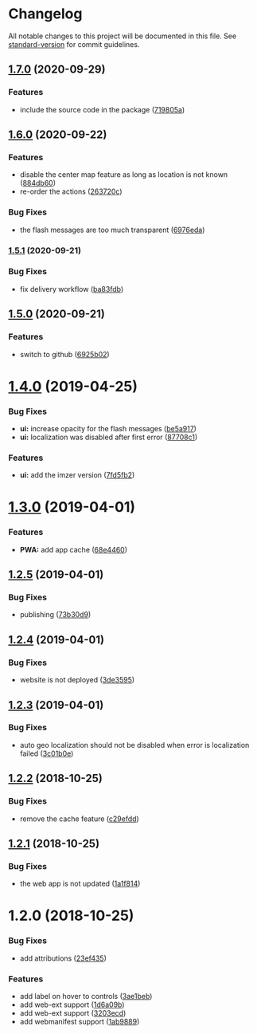 # Changelog

All notable changes to this project will be documented in this file. See [standard-version](https://github.com/conventional-changelog/standard-version) for commit guidelines.

## [1.7.0](https://github.com/tmorin/imzer/compare/v1.6.0...v1.7.0) (2020-09-29)


### Features

* include the source code in the package ([719805a](https://github.com/tmorin/imzer/commit/719805a9b1540c1b1e7a60985280f7bc7e964149))

## [1.6.0](https://github.com/tmorin/imzer/compare/v1.5.1...v1.6.0) (2020-09-22)


### Features

* disable the center map feature as long as location is not known ([884db60](https://github.com/tmorin/imzer/commit/884db600f18ba38dd8627ffde819fc927114fdac))
* re-order the actions ([263720c](https://github.com/tmorin/imzer/commit/263720cb60821fe02e1b943b24a220582afbf26a))


### Bug Fixes

* the flash messages are too much transparent ([6976eda](https://github.com/tmorin/imzer/commit/6976eda028a168a009be205d31e1a1a8d320bc09))

### [1.5.1](https://github.com/tmorin/imzer/compare/v1.5.0...v1.5.1) (2020-09-21)


### Bug Fixes

* fix delivery workflow ([ba83fdb](https://github.com/tmorin/imzer/commit/ba83fdb62b67ce88aa760d296f03fffe6e8d2f91))

## [1.5.0](https://github.com/tmorin/imzer/compare/v1.4.0...v1.5.0) (2020-09-21)


### Features

* switch to github ([6925b02](https://github.com/tmorin/imzer/commit/6925b021adcdfbe81bd8877f193d5f18fa2c56f3))

# [1.4.0](https://github.com/tmorin/imzer/compare/v1.3.0...v1.4.0) (2019-04-25)


### Bug Fixes

* **ui:** increase opacity for the flash messages ([be5a917](https://github.com/tmorin/imzer/commit/be5a917))
* **ui:** localization was disabled after first error ([87708c1](https://github.com/tmorin/imzer/commit/87708c1))


### Features

* **ui:** add the imzer version ([7fd5fb2](https://github.com/tmorin/imzer/commit/7fd5fb2))



# [1.3.0](https://github.com/tmorin/imzer/compare/v1.2.5...v1.3.0) (2019-04-01)


### Features

* **PWA:** add app cache ([68e4460](https://github.com/tmorin/imzer/commit/68e4460))



## [1.2.5](https://github.com/tmorin/imzer/compare/v1.2.4...v1.2.5) (2019-04-01)


### Bug Fixes

* publishing ([73b30d9](https://github.com/tmorin/imzer/commit/73b30d9))



## [1.2.4](https://github.com/tmorin/imzer/compare/v1.2.3...v1.2.4) (2019-04-01)


### Bug Fixes

* website is not deployed ([3de3595](https://github.com/tmorin/imzer/commit/3de3595))



## [1.2.3](https://github.com/tmorin/imzer/compare/v1.2.2...v1.2.3) (2019-04-01)


### Bug Fixes

* auto geo localization should not be disabled when error is localization failed ([3c01b0e](https://github.com/tmorin/imzer/commit/3c01b0e))



<a name="1.2.2"></a>
## [1.2.2](https://github.com/tmorin/imzer/compare/v1.2.1...v1.2.2) (2018-10-25)


### Bug Fixes

* remove the cache feature ([c29efdd](https://github.com/tmorin/imzer/commit/c29efdd))



<a name="1.2.1"></a>
## [1.2.1](https://github.com/tmorin/imzer/compare/v1.2.0...v1.2.1) (2018-10-25)


### Bug Fixes

* the web app is not updated ([1a1f814](https://github.com/tmorin/imzer/commit/1a1f814))



<a name="1.2.0"></a>
# 1.2.0 (2018-10-25)


### Bug Fixes

* add attributions ([23ef435](https://github.com/tmorin/imzer/commit/23ef435))


### Features

* add label on hover to controls ([3ae1beb](https://github.com/tmorin/imzer/commit/3ae1beb))
* add web-ext support ([1d6a09b](https://github.com/tmorin/imzer/commit/1d6a09b))
* add web-ext support ([3203ecd](https://github.com/tmorin/imzer/commit/3203ecd))
* add webmanifest support ([1ab9889](https://github.com/tmorin/imzer/commit/1ab9889))
